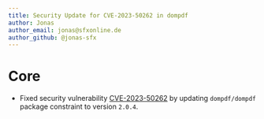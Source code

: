 ```yaml
---
title: Security Update for CVE-2023-50262 in dompdf
author: Jonas
author_email: jonas@sfxonline.de
author_github: @jonas-sfx
---
```

# Core

- Fixed security vulnerability [CVE-2023-50262](https://github.com/advisories/GHSA-3qx2-6f78-w2j2yyy) by updating `dompdf/dompdf` package constraint to version `2.0.4`.
